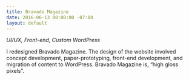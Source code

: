 ```yaml
---
title: Bravado Magazine
date: 2016-06-13 00:00:00 -07:00
layout: default
---
```


*UI/UX, Front-end, Custom WordPress*

I redesigned Bravado Magazine. The design of the website involved concept development, paper-prototyping, front-end development, and migration of content to WordPress. Bravado Magazine is, “high gloss pixels”.